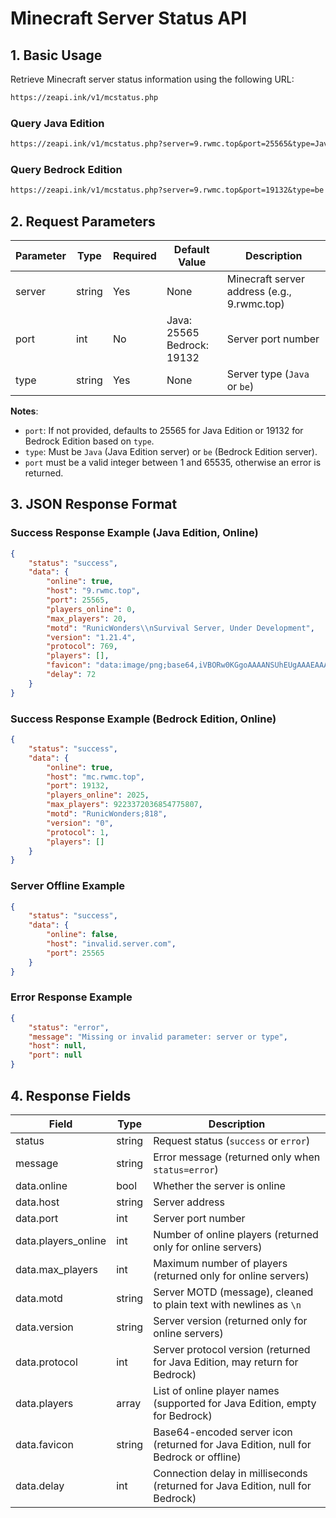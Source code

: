 # Minecraft Server Status API

## 1. Basic Usage
Retrieve Minecraft server status information using the following URL:

```txt
https://zeapi.ink/v1/mcstatus.php
```

### Query Java Edition
```txt
https://zeapi.ink/v1/mcstatus.php?server=9.rwmc.top&port=25565&type=Java
```

### Query Bedrock Edition
```txt
https://zeapi.ink/v1/mcstatus.php?server=9.rwmc.top&port=19132&type=be
```

## 2. Request Parameters
| Parameter | Type   | Required | Default Value         | Description                              |
|-----------|--------|----------|-----------------------|------------------------------------------|
| server    | string | Yes      | None                  | Minecraft server address (e.g., 9.rwmc.top) |
| port      | int    | No       | Java: 25565<br>Bedrock: 19132 | Server port number                       |
| type      | string | Yes      | None                  | Server type (`Java` or `be`)             |

**Notes**:
- `port`: If not provided, defaults to 25565 for Java Edition or 19132 for Bedrock Edition based on `type`.
- `type`: Must be `Java` (Java Edition server) or `be` (Bedrock Edition server).
- `port` must be a valid integer between 1 and 65535, otherwise an error is returned.

## 3. JSON Response Format

### Success Response Example (Java Edition, Online)
```json
{
    "status": "success",
    "data": {
        "online": true,
        "host": "9.rwmc.top",
        "port": 25565,
        "players_online": 0,
        "max_players": 20,
        "motd": "RunicWonders\\nSurvival Server, Under Development",
        "version": "1.21.4",
        "protocol": 769,
        "players": [],
        "favicon": "data:image/png;base64,iVBORw0KGgoAAAANSUhEUgAAAEAAAABACAIAAAAlC+aJ...",
        "delay": 72
    }
}
```

### Success Response Example (Bedrock Edition, Online)
```json
{
    "status": "success",
    "data": {
        "online": true,
        "host": "mc.rwmc.top",
        "port": 19132,
        "players_online": 2025,
        "max_players": 9223372036854775807,
        "motd": "RunicWonders;818",
        "version": "0",
        "protocol": 1,
        "players": []
    }
}
```

### Server Offline Example
```json
{
    "status": "success",
    "data": {
        "online": false,
        "host": "invalid.server.com",
        "port": 25565
    }
}
```

### Error Response Example
```json
{
    "status": "error",
    "message": "Missing or invalid parameter: server or type",
    "host": null,
    "port": null
}
```

## 4. Response Fields
| Field               | Type   | Description                                                                |
|---------------------|--------|---------------------------------------------------------------------------|
| status              | string | Request status (`success` or `error`)                                      |
| message             | string | Error message (returned only when `status=error`)                         |
| data.online         | bool   | Whether the server is online                                               |
| data.host           | string | Server address                                                            |
| data.port           | int    | Server port number                                                        |
| data.players_online | int    | Number of online players (returned only for online servers)                |
| data.max_players    | int    | Maximum number of players (returned only for online servers)               |
| data.motd           | string | Server MOTD (message), cleaned to plain text with newlines as `\n`         |
| data.version        | string | Server version (returned only for online servers)                          |
| data.protocol       | int    | Server protocol version (returned for Java Edition, may return for Bedrock) |
| data.players        | array  | List of online player names (supported for Java Edition, empty for Bedrock) |
| data.favicon        | string | Base64-encoded server icon (returned for Java Edition, null for Bedrock or offline) |
| data.delay          | int    | Connection delay in milliseconds (returned for Java Edition, null for Bedrock) |